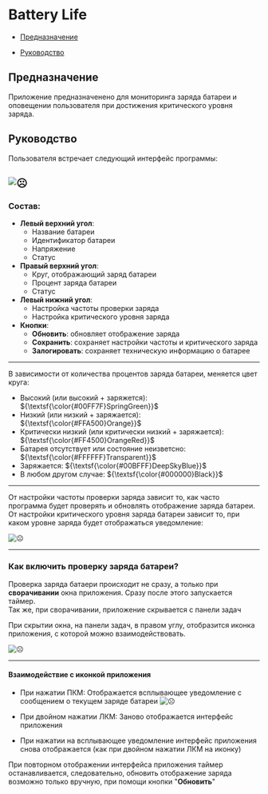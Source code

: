 # Battery Life

- [Предназначение](#about)

- [Руководство](#tutorial)

## <a id="about">Предназначение</a>
Приложение предназначенено для мониторинга заряда батареи и оповещении пользователя при достижения критического уровня заряда.

## <a id="tutorial">Руководство</a>

Пользователя встречает следующий интерфейс программы:

![☹](https://github.com/45474F52/BatteryLife/assets/98253223/629f4535-95ca-4d83-b8b1-69dd56c1b703)
---
### Состав:
* **Левый верхний угол**:
    * Название батареи
    * Идентификатор батареи
    * Напряжение
    * Статус
* **Правый верхний угол**:
    * Круг, отображающий заряд батареи
    * Процент заряда батареи
    * Статус
* **Левый нижний угол**:
    * Настройка частоты проверки заряда
    * Настройка критического уровня заряда
* **Кнопки**:
    * **Обновить**: обновляет отображение заряда
    * **Сохранить**: сохраняет настройки частоты и критического заряда
    * **Залогировать**: сохраняет техническую информацию о батарее
---
В зависимости от количества процентов заряда батареи, меняется цвет круга:
* Высокий (или высокий + заряжется): ${\textsf{\color{#00FF7F}SpringGreen}}$
* Низкий (или низкий + заряжается): ${\textsf{\color{#FFA500}Orange}}$
* Критически низкий (или критически низкий + заряжается): ${\textsf{\color{#FF4500}OrangeRed}}$
* Батарея отсутствует или состояние неизветсно: ${\textsf{\color{#FFFFFF}Transparent}}$
* Заряжается: ${\textsf{\color{#00BFFF}DeepSkyBlue}}$
* В любом другом случае: ${\textsf{\color{#000000}Black}}$
---
От настройки частоты проверки заряда зависит то, как часто программа будет проверять и обновлять отображение заряда батареи.  
От настройки критического уровня заряда батареи зависит то, при каком уровне заряда будет отображаться уведомление:

![☹](https://github.com/45474F52/BatteryLife/assets/98253223/8e86c287-9a79-49c1-8fa2-86801e4bcab7)

---
### Как включить проверку заряда батареи?

Проверка заряда батаери происходит не сразу, а только при **сворачивании** окна приложения. Сразу после этого запускается таймер.  
Так же, при сворачивании, приложение скрывается с панели задач

При скрытии окна, на панели задач, в правом углу, отобразится иконка приложения, с которой можно взаимодействовать.

![☹](https://github.com/45474F52/BatteryLife/assets/98253223/dea2bbea-9b4d-46c3-bef6-cd9732fa3df9)

---
#### Взаимодействие с иконкой приложения

* При нажатии ПКМ: Отображается всплывающее уведомление с сообщением о текущем заряде батареи
![☹](https://github.com/45474F52/BatteryLife/assets/98253223/d9364eda-d53d-4cd5-bba4-dcfe7a595717)

* При двойном нажатии ЛКМ: Заново отображается интерфейс приложения
* При нажатии на всплывающее уведомление интерфейс приложения снова отображается (как при двойном нажатии ЛКМ на иконку)

При повторном отображении интерфейса приложения таймер останавливается, следовательно, обновить отображение заряда возможно только вручную, при помощи кнопки "**Обновить**"
